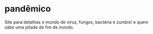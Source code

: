 # pandêmico
Site para detalhas o mundo de vírus, fungos, bactéria e zumbis! e quem sabe uma pitada de fim de mundo.
